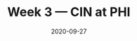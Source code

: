 ---
layout: game
title: Week 3 — CIN at PHI
season: 2020
game_id: 2020_03_CIN_PHI
week: 3
date: 2020-09-27
home_team: PHI
away_team: CIN
final_home: 
final_away: 
pbp_url: /assets/data/pbp/2020/2020_03_CIN_PHI.csv.gz
---